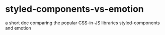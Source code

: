 # styled-components-vs-emotion
a short doc comparing the popular CSS-in-JS libraries styled-components and emotion
